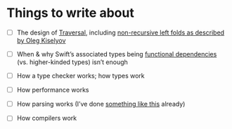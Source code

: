 # Things to write about

- [ ] The design of [Traversal](https://github.com/robrix/Traversal), including [non-recursive left folds as described by Oleg Kiselyov](http://okmij.org/ftp/Haskell/fold-stream.lhs)

- [ ] When & why Swift’s associated types being [functional dependencies](https://www.haskell.org/haskellwiki/Functional_dependencies) (vs. higher-kinded types) isn’t enough

- [ ] How a type checker works; how types work

- [ ] How performance works

- [ ] How parsing works (I’ve done [something like this](https://github.com/robrix/A-Swiftly-Tilting-Parser) already)

- [ ] How compilers work

